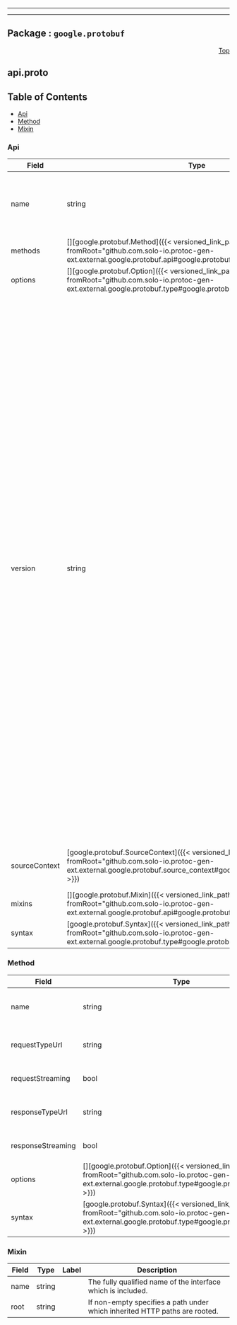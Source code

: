 
---

---

## Package : `google.protobuf`



<a name="top"></a>

<a name="API Reference for api.proto"></a>
<p align="right"><a href="#top">Top</a></p>

## api.proto


## Table of Contents
  - [Api](#google.protobuf.Api)
  - [Method](#google.protobuf.Method)
  - [Mixin](#google.protobuf.Mixin)







<a name="google.protobuf.Api"></a>

### Api



| Field | Type | Label | Description |
| ----- | ---- | ----- | ----------- |
| name | string |  | The fully qualified name of this interface, including package name followed by the interface's simple name. |
  | methods | [][google.protobuf.Method]({{< versioned_link_path fromRoot="github.com.solo-io.protoc-gen-ext.external.google.protobuf.api#google.protobuf.Method" >}}) | repeated | The methods of this interface, in unspecified order. |
  | options | [][google.protobuf.Option]({{< versioned_link_path fromRoot="github.com.solo-io.protoc-gen-ext.external.google.protobuf.type#google.protobuf.Option" >}}) | repeated | Any metadata attached to the interface. |
  | version | string |  | A version string for this interface. If specified, must have the form `major-version.minor-version`, as in `1.10`. If the minor version is omitted, it defaults to zero. If the entire version field is empty, the major version is derived from the package name, as outlined below. If the field is not empty, the version in the package name will be verified to be consistent with what is provided here.<br>The versioning schema uses [semantic versioning](http://semver.org) where the major version number indicates a breaking change and the minor version an additive, non-breaking change. Both version numbers are signals to users what to expect from different versions, and should be carefully chosen based on the product plan.<br>The major version is also reflected in the package name of the interface, which must end in `v<major-version>`, as in `google.feature.v1`. For major versions 0 and 1, the suffix can be omitted. Zero major versions must only be used for experimental, non-GA interfaces. |
  | sourceContext | [google.protobuf.SourceContext]({{< versioned_link_path fromRoot="github.com.solo-io.protoc-gen-ext.external.google.protobuf.source_context#google.protobuf.SourceContext" >}}) |  | Source context for the protocol buffer service represented by this message. |
  | mixins | [][google.protobuf.Mixin]({{< versioned_link_path fromRoot="github.com.solo-io.protoc-gen-ext.external.google.protobuf.api#google.protobuf.Mixin" >}}) | repeated | Included interfaces. See [Mixin][]. |
  | syntax | [google.protobuf.Syntax]({{< versioned_link_path fromRoot="github.com.solo-io.protoc-gen-ext.external.google.protobuf.type#google.protobuf.Syntax" >}}) |  | The source syntax of the service. |
  





<a name="google.protobuf.Method"></a>

### Method



| Field | Type | Label | Description |
| ----- | ---- | ----- | ----------- |
| name | string |  | The simple name of this method. |
  | requestTypeUrl | string |  | A URL of the input message type. |
  | requestStreaming | bool |  | If true, the request is streamed. |
  | responseTypeUrl | string |  | The URL of the output message type. |
  | responseStreaming | bool |  | If true, the response is streamed. |
  | options | [][google.protobuf.Option]({{< versioned_link_path fromRoot="github.com.solo-io.protoc-gen-ext.external.google.protobuf.type#google.protobuf.Option" >}}) | repeated | Any metadata attached to the method. |
  | syntax | [google.protobuf.Syntax]({{< versioned_link_path fromRoot="github.com.solo-io.protoc-gen-ext.external.google.protobuf.type#google.protobuf.Syntax" >}}) |  | The source syntax of this method. |
  





<a name="google.protobuf.Mixin"></a>

### Mixin



| Field | Type | Label | Description |
| ----- | ---- | ----- | ----------- |
| name | string |  | The fully qualified name of the interface which is included. |
  | root | string |  | If non-empty specifies a path under which inherited HTTP paths are rooted. |
  




 <!-- end messages -->

 <!-- end enums -->

 <!-- end HasExtensions -->

 <!-- end services -->


